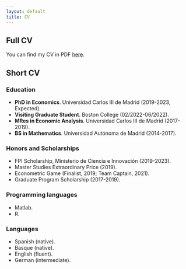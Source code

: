 ```yaml
---
layout: default
title: CV
---
```

## Full CV
You can find my CV in PDF [here](files/cv_Telmo_Perez.pdf).

## Short CV

### Education

* **PhD in Economics**. Universidad Carlos III de Madrid (2019-2023, Expected).
* **Visiting Graduate Student**. Boston College (02/2022-06/2022).
* **MRes in Economic Analysis**. Universidad Carlos III de Madrid (2017-2019).
* **BS in Mathematics**. Universidad Autónoma de Madrid (2014-2017).

### Honors and Scholarships
* FPI Scholarship, Ministerio de Ciencia e Innovación (2019-2023).
* Master Studies Extraordinary Price (2019).
* Econometric Game (Finalist, 2019; Team Captain, 2021).
* Graduate Program Scholarship (2017-2019).  

### Programming languages
* Matlab.
* R.

### Languages
* Spanish (native).
* Basque (native).
* English (fluent).
* German (intermediate).

